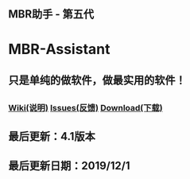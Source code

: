 ## MBR助手 - 第五代
# MBR-Assistant
## 只是单纯的做软件，做最实用的软件！
## 
### [Wiki(说明)](https://github.com/MBR-Studio/MBR-Assistant/wiki)     [Issues(反馈)](https://github.com/MBR-Studio/MBR-Assistant/issues)   [Download(下载)](https://github.com/MBR-Studio/MBR-Assistant/releases)
## 最后更新：4.1版本
## 最后更新日期：2019/12/1
